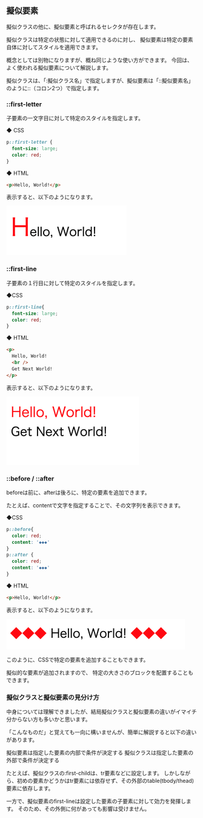 ## 擬似要素

擬似クラスの他に、擬似要素と呼ばれるセレクタが存在します。

擬似クラスは特定の状態に対して適用できるのに対し、
擬似要素は特定の要素自体に対してスタイルを適用できます。

概念としては別物になりますが、概ね同じような使い方ができます。
今回は、よく使われる擬似要素について解説します。

擬似クラスは、「:擬似クラス名」で指定しますが、擬似要素は「::擬似要素名」のように::（コロン2つ）で指定します。

### ::first-letter

子要素の一文字目に対して特定のスタイルを指定します。

◆ CSS

```css
p::first-letter {
  font-size: large;
  color: red;
}
```

◆ HTML

```html
<p>Hello, World!</p>
```

表示すると、以下のようになります。

![ps1](shots/css/css-ps1.png)

### ::first-line

子要素の１行目に対して特定のスタイルを指定します。

◆CSS

```css
p::first-line{
  font-size: large;
  color: red;
}
```

◆ HTML

```html
<p>
  Hello, World!
  <br />
  Get Next World!
</p>
```

表示すると、以下のようになります。

![ps2](shots/css/css-ps2.png)

### ::before / ::after

beforeは前に、afterは後ろに、特定の要素を追加できます。

たとえば、contentで文字を指定することで、その文字列を表示できます。

◆CSS

```css
p::before{
  color: red;
  content: '◆◆◆'
}
p::after {
  color: red;
  content: '◆◆◆'
}
```

◆ HTML

```html
<p>Hello, World!</p>
```

表示すると、以下のようになります。

![ps3](shots/css/css-ps3.png)

このように、CSSで特定の要素を追加することもできます。

擬似的な要素が追加されますので、
特定の大きさのブロックを配置することもできます。

### 擬似クラスと擬似要素の見分け方

中身については理解できましたが、結局擬似クラスと擬似要素の違いがイマイチ分からない方も多いかと思います。

「こんなものだ」と覚えても一向に構いませんが、簡単に解説すると以下の違いがあります。

擬似要素は指定した要素の内部で条件が決定する
擬似クラスは指定した要素の外部で条件が決定する

たとえば、擬似クラスの:first-childは、tr要素などに設定します。
しかしながら、初めの要素かどうかはtr要素には依存せず、その外部のtable(tbody/thead)要素に依存します。

一方で、擬似要素のfirst-lineは設定した要素の子要素に対して効力を発揮します。
そのため、その外側に何があっても影響は受けません。
